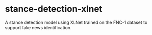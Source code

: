 # stance-detection-xlnet
A stance detection model using XLNet trained on the FNC-1 dataset to support fake news identification.
